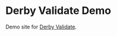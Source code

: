 Derby Validate Demo
===================

Demo site for [Derby Validate](https://github.com/psirenny/derby-validate).